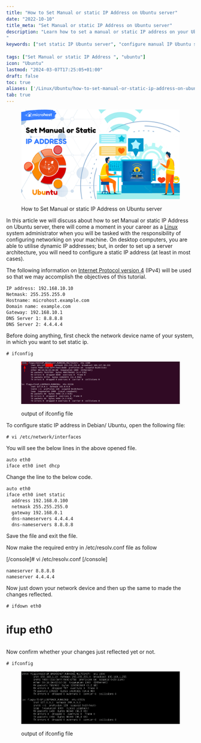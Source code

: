 ```yaml
---
title: "How to Set Manual or static IP Address on Ubuntu server"
date: "2022-10-10"
title_meta: "Set Manual or static IP Address on Ubuntu server"
description: "Learn how to set a manual or static IP address on your Ubuntu server with this comprehensive guide. Follow step-by-step instructions to configure a fixed IP address, ensuring stable network connections and consistent server accessibility.
"
keywords: ["set static IP Ubuntu server", "configure manual IP Ubuntu server", "Ubuntu server static IP setup", "Ubuntu manual IP address configuration", "static IP address Ubuntu server guide", "Ubuntu server IP settings", "network configuration Ubuntu server", "Ubuntu server static IP tutorial"]

tags: ["Set Manual or static IP Address ", "ubuntu"]
icon: "Ubuntu"
lastmod: "2024-03-07T17:25:05+01:00"
draft: false
toc: true
aliases: ['/Linux/Ubuntu/how-to-set-manual-or-static-ip-address-on-ubuntu-server/']
tab: true
---
```


<figure>

![How to Set Manual or static IP address on Ubuntu server](images/How-to-Set-Manual-or-static-IP-Address-on-Ubuntu-server-1024x576.png)

<figcaption>

How to Set Manual or static IP Address on Ubuntu server

</figcaption>

</figure>

In this article we will discuss about how to set Manual or static IP Address on Ubuntu server, there will come a moment in your career as a [Linux](https://utho.com/docs/tutorial/category/linux-tutorial/) system administrator when you will be tasked with the responsibility of configuring networking on your machine. On desktop computers, you are able to utilise dynamic IP addresses; but, in order to set up a server architecture, you will need to configure a static IP address (at least in most cases).

The following information on [Internet Protocol version 4](https://en.wikipedia.org/wiki/IPv4) (IPv4) will be used so that we may accomplish the objectives of this tutorial.

```
IP address: 192.168.10.10
Netmask: 255.255.255.0
Hostname: microhost.example.com
Domain name: example.com
Gateway: 192.168.10.1
DNS Server 1: 8.8.8.8
DNS Server 2: 4.4.4.4
```

Before doing anything, first check the network device name of your system, in which you want to set static ip.

```
# ifconfig 
```

<figure>

![Set Manual or static IP Address](images/image-331-1024x274.png)

<figcaption>

output of ifconfig file

</figcaption>

</figure>

To configure static IP address in Debian/ Ubuntu, open the following file:

```
# vi /etc/network/interfaces 
```

You will see the below lines in the above opened file.

```
auto eth0
iface eth0 inet dhcp
```

Change the line to the below code.

```
auto eth0
iface eth0 inet static 
  address 192.168.0.100
  netmask 255.255.255.0
  gateway 192.168.0.1
  dns-nameservers 4.4.4.4
  dns-nameservers 8.8.8.8
```

Save the file and exit the file.

Now make the required entry in /etc/resolv.conf file as follow

\[/console\]# vi /etc/resolv.conf \[/console\]

```
nameserver 8.8.8.8
nameserver 4.4.4.4 
```

Now just down your network device and then up the same to made the changes reflected.

```
# ifdown eth0  
```
# ifup eth0 
```

```

Now confirm whether your changes just reflected yet or not.

```
# ifconfig 
```

<figure>

![Set Manual or static IP Address](images/image-334.png)

<figcaption>

output of ifconfig file

</figcaption>

</figure>
